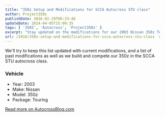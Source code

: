 ```yaml
---
title: "350z Setup and Modifications for SCCA Autocross STU class"
author: Project350z
publishDate: 2016-02-29T00:33:46
updateDate: 2024-04-05T15:09:35
tags: [ '350Z', 'Autocross', 'Project350z' ]
excerpt: "Stay updated on the modifications for our 2003 Nissan 350z Touring in SCCA STU autocross. Follow our journey at AutocrossBlog.com for all the details!"
url: /2016/350z-setup-and-modifications-for-scca-autocross-stu-class  # Use the generated URL with year
---
```

<p>We'll try to keep this list updated with current modifications, and a list of past modifications as well as we build and compete our 350z in the SCCA STU autocross class.</p>  <h3>Vehicle</h3>  <ul>  <li>Year: 2003</li>  <li>Make: Nissan</li>  <li>Model: 350z</li>  <li>Package: Touring</li> </ul>  <p><a href="https://www.autocrossblog.com/350z-setup-and-modifications-for-scca-autocross-stu-class" target="_blank">Read more on AutocrossBlog.com</a></p> 

